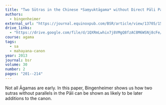 ```yaml
---
title: "Two Sūtras in the Chinese *Saṃyuktāgama* without Direct Pāli Parallels: Some Remarks on how to identify Later Additions to the Corpus"
authors:
  - bingenheimer
external_url: "https://journal.equinoxpub.com/BSR/article/view/13705/15929"
drive_links:
  - "https://drive.google.com/file/d/1QXRmLwhix7j8VMgQ8fzAC8M6WSNj8cFe/view?usp=drivesdk"
course: agama
tags:
  - sa
  - mahayana-canon
year: 2013
journal: bsr
volume: 30
number: 2
pages: "201--214"
---
```


Not all Āgamas are early. In this paper, Bingenheimer shows us how two sutras without parallels in the Pāli can be shown as likely to be later additions to the canon.


